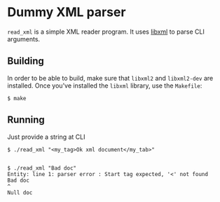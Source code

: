 # Dummy XML parser

`read_xml` is a simple XML reader program.
It uses [libxml](http://xmlsoft.org/html/libxml-parser.html#xmlParseDoc) to parse CLI arguments.

## Building

In order to be able to build, make sure that `libxml2` and `libxml2-dev` are installed.
Once you've installed the `libxml` library, use the `Makefile`:

```
$ make
```

## Running

Just provide a string at CLI

```
$ ./read_xml "<my_tag>Ok xml document</my_tab>"


$ ./read_xml "Bad doc"
Entity: line 1: parser error : Start tag expected, '<' not found
Bad doc
^
Null doc
```
